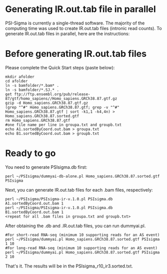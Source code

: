 Generating IR.out.tab file in parallel
=================
PSI-Sigma is currently a single-thread software. The majority of the computing time was used to create IR.out.tab files (intronic read counts). To generate IR.out.tab files in parallel, here are the instructions:

Before generating IR.out.tab files
======
Please complete the Quick Start steps (paste below):
```
mkdir afolder
cd afolder
ln -s bamfolder/*.bam* .
ln -s bamfolder/*.SJ.* .
get ftp://ftp.ensembl.org/pub/release-87/gtf/homo_sapiens//Homo_sapiens.GRCh38.87.gtf.gz
gzip -d Homo_sapiens.GRCh38.87.gtf.gz
(grep "^#" Homo_sapiens.GRCh38.87.gtf; grep -v "^#" Homo_sapiens.GRCh38.87.gtf | sort -k1,1 -k4,4n) > Homo_sapiens.GRCh38.87.sorted.gtf
rm Homo_sapiens.GRCh38.87.gtf
#one file name per line in groupa.txt and groupb.txt
echo A1.sortedByCoord.out.bam > groupa.txt
echo B1.sortedByCoord.out.bam > groupb.txt
```
Ready to go
======
You need to generate PSIsigma.db first:
```
perl ~/PSIsigma/dummyai-db-alone.pl Homo_sapiens.GRCh38.87.sorted.gtf PSIsigma
```
Next, you can generate IR.out.tab files for each .bam files, respectively:
```
perl ~/PSIsigma/PSIsigma-ir-v.1.0.pl PSIsigma.db A1.sortedByCoord.out.bam 1
perl ~/PSIsigma/PSIsigma-ir-v.1.0.pl PSIsigma.db B1.sortedByCoord.out.bam 1
<repeat for all .bam files in groupa.txt and groupb.txt>
```
After obtaining the .db and .IR.out.tab files, you can run dummyai.pl.
```
#For short-read RNA-seq (minimum 10 supporting reads for an AS event)
perl ~/PSIsigma/dummyai.pl Homo_sapiens.GRCh38.87.sorted.gtf PSIsigma 1 10
#For long-read RNA-seq (minimum 10 supporting reads for an AS event)
perl ~/PSIsigma/dummyai.pl Homo_sapiens.GRCh38.87.sorted.gtf PSIsigma 2 10
```
That's it. The results will be in the PSIsigma_r10_ir3.sorted.txt.

